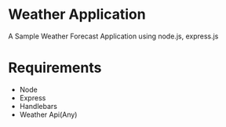 # Weather Application 
A Sample Weather Forecast Application using node.js, express.js

# Requirements
- Node
- Express
- Handlebars
- Weather Api(Any)
